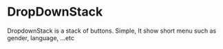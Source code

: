 # DropDownStack
DropdownStack is a stack of buttons. Simple, It show short menu such as gender, language, ...etc
